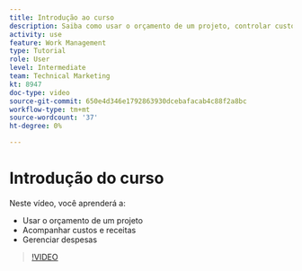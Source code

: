 ```yaml
---
title: Introdução ao curso
description: Saiba como usar o orçamento de um projeto, controlar custos e receita e controlar despesas em [!DNL  Workfront].
activity: use
feature: Work Management
type: Tutorial
role: User
level: Intermediate
team: Technical Marketing
kt: 8947
doc-type: video
source-git-commit: 650e4d346e1792863930dcebafacab4c88f2a8bc
workflow-type: tm+mt
source-wordcount: '37'
ht-degree: 0%

---
```


# Introdução do curso

Neste vídeo, você aprenderá a:

* Usar o orçamento de um projeto
* Acompanhar custos e receitas
* Gerenciar despesas

>[!VIDEO](https://video.tv.adobe.com/v/335207/?quality=12&learn=on)
